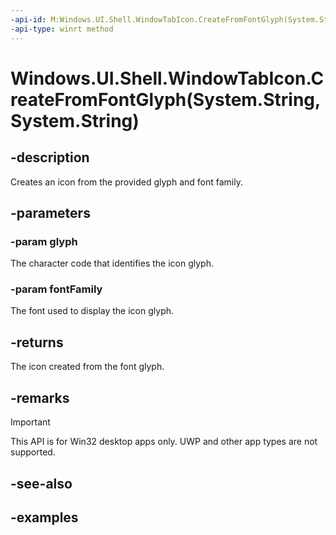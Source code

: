 ```yaml
---
-api-id: M:Windows.UI.Shell.WindowTabIcon.CreateFromFontGlyph(System.String,System.String)
-api-type: winrt method
---
```


# Windows.UI.Shell.WindowTabIcon.CreateFromFontGlyph(System.String,System.String)

<!--
public static Windows.UI.Shell.WindowTabIcon CreateFromFontGlyph (string glyph, string fontFamily);
-->

## -description

Creates an icon from the provided glyph and font family.

## -parameters

### -param glyph

The character code that identifies the icon glyph.

### -param fontFamily

The font used to display the icon glyph.

## -returns

The icon created from the font glyph.

## -remarks

> [!IMPORTANT]
> This API is for Win32 desktop apps only. UWP and other app types are not supported.

## -see-also

## -examples



